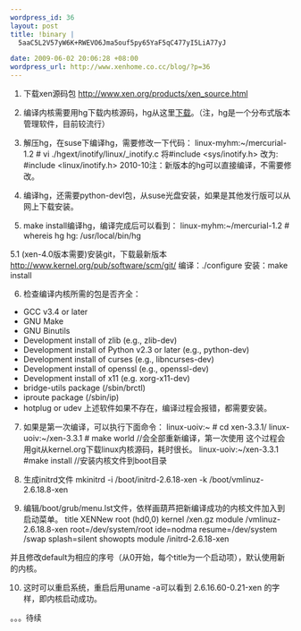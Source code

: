 ```yaml
--- 
wordpress_id: 36
layout: post
title: !binary |
  5aaC5L2V57yW6K+RWEVO6Jma5ouf5py65YaF5qC477yI5LiA77yJ

date: 2009-06-02 20:06:28 +08:00
wordpress_url: http://www.xenhome.co.cc/blog/?p=36
---
```

1. 下载xen源码包 <a href="http://www.xen.org/products/xen_source.html">http://www.xen.org/products/xen_source.html</a>

2. 编译内核需要用hg下载内核源码，hg从这里<a href="http://mercurial.selenic.com/downloads/">下载</a>。（注，hg是一个分布式版本管理软件，目前较流行）

3. 解压hg，在suse下编译hg，需要修改一下代码：
linux-myhm:~/mercurial-1.2 # vi ./hgext/inotify/linux/_inotify.c
将#include <sys/inotify.h>
改为: #include <linux/inotify.h><!--more-->
2010-10注：新版本的hg可以直接编译，不需要修改。

4. 编译hg，还需要python-devl包，从suse光盘安装，如果是其他发行版可以从网上下载安装。
5. make install编译hg，编译完成后可以看到：
linux-myhm:~/mercurial-1.2 # whereis hg
hg: /usr/local/bin/hg

5.1 (xen-4.0版本需要)安装git，下载最新版本<a href="http://www.kernel.org/pub/software/scm/git/">http://www.kernel.org/pub/software/scm/git/</a>
编译：./configure
安装：make install

6. 检查编译内核所需的包是否齐全：
* GCC v3.4 or later
* GNU Make
* GNU Binutils
* Development install of zlib (e.g., zlib-dev)
* Development install of Python v2.3 or later (e.g., python-dev)
* Development install of curses (e.g., libncurses-dev)
* Development install of openssl (e.g., openssl-dev)
* Development install of x11 (e.g. xorg-x11-dev)
* bridge-utils package (/sbin/brctl)
* iproute package (/sbin/ip)
* hotplug or udev
上述软件如果不存在，编译过程会报错，都需要安装。

7. 如果是第一次编译，可以执行下面命令：
linux-uoiv:~ # cd xen-3.3.1/
linux-uoiv:~/xen-3.3.1 # make world   //会全部重新编译，第一次使用
这个过程会用git从kernel.org下载linux内核源码，耗时很长。
linux-uoiv:~/xen-3.3.1 #make install  //安装内核文件到boot目录

8. 生成initrd文件
mkinitrd -i /boot/initrd-2.6.18-xen -k /boot/vmlinuz-2.6.18.8-xen

9. 编辑/boot/grub/menu.lst文件，依样画葫芦把新编译成功的内核文件加入到启动菜单。
title XENNew
root (hd0,0)
kernel /xen.gz
module /vmlinuz-2.6.18.8-xen root=/dev/system/root  ide=nodma resume=/dev/system
/swap splash=silent showopts
module /initrd-2.6.18-xen

并且修改default为相应的序号（从0开始，每个title为一个启动项），默认使用新的内核。

10. 这时可以重启系统，重启后用uname -a可以看到 2.6.16.60-0.21-xen 的字样，即内核启动成功。

。。。待续
